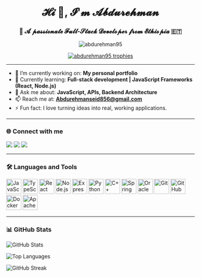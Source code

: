 <h1 align="center">𝓗𝓲 👋, 𝓘'𝓶 𝓐𝓫𝓭𝓾𝓻𝓮𝓱𝓶𝓪𝓷</h1>
<h3 align="center">🚀 𝓐 𝓹𝓪𝓼𝓼𝓲𝓸𝓷𝓪𝓽𝓮 𝓕𝓾𝓵𝓵-𝓢𝓽𝓪𝓬𝓴 𝓓𝓮𝓿𝓮𝓵𝓸𝓹𝓮𝓻 𝓯𝓻𝓸𝓶 𝓔𝓽𝓱𝓲𝓸𝓹𝓲𝓪 🇪🇹</h3>

<p align="center">
  <img src="https://komarev.com/ghpvc/?username=abdurehman95&label=Profile%20views&color=0e75b6&style=flat" alt="abdurehman95" />
</p>

<p align="center">
  <a href="https://github.com/ryo-ma/github-profile-trophy">
    <img src="https://github-profile-trophy.vercel.app/?username=abdurehman95&theme=onedark&no-frame=true&column=7" alt="abdurehman95 trophies"/>
  </a>
</p>

---

- 🔭 I’m currently working on: **My personal portfolio**
- 🌱 Currently learning: **Full-stack development | JavaScript Frameworks (React, Node.js)**
- 💬 Ask me about: **JavaScript, APIs, Backend Architecture**
- 📫 Reach me at: **Abdurehmanseid856@gmail.com**
- ⚡ Fun fact: I love turning ideas into real, working applications.

---

### 🌐 Connect with me

<p align="left">
  <a href="mailto:Abdurehmanseid856@gmail.com"><img src="https://img.shields.io/badge/Gmail-D14836?style=for-the-badge&logo=gmail&logoColor=white"/></a>
  <a href="https://linkedin.com/in/your-profile" target="_blank"><img src="https://img.shields.io/badge/LinkedIn-0077B5?style=for-the-badge&logo=linkedin&logoColor=white"/></a>
  <a href="https://github.com/abdurehman95"><img src="https://img.shields.io/badge/GitHub-100000?style=for-the-badge&logo=github&logoColor=white"/></a>
</p>

---

### 🛠️ Languages and Tools

<p align="left">
  <img src="https://cdn.jsdelivr.net/gh/devicons/devicon/icons/javascript/javascript-original.svg" width="40" height="40" alt="JavaScript"/>
  <img src="https://cdn.jsdelivr.net/gh/devicons/devicon/icons/typescript/typescript-original.svg" width="40" height="40" alt="TypeScript"/>
  <img src="https://cdn.jsdelivr.net/gh/devicons/devicon/icons/react/react-original.svg" width="40" height="40" alt="React"/>
  <img src="https://cdn.jsdelivr.net/gh/devicons/devicon/icons/nodejs/nodejs-original.svg" width="40" height="40" alt="Node.js"/>
  <img src="https://cdn.jsdelivr.net/gh/devicons/devicon/icons/express/express-original.svg" width="40" height="40" alt="Express"/>
  <img src="https://cdn.jsdelivr.net/gh/devicons/devicon/icons/python/python-original.svg" width="40" height="40" alt="Python"/>
  <img src="https://cdn.jsdelivr.net/gh/devicons/devicon/icons/cplusplus/cplusplus-original.svg" width="40" height="40" alt="C++"/>
  <img src="https://cdn.jsdelivr.net/gh/devicons/devicon/icons/spring/spring-original.svg" width="40" height="40" alt="Spring Boot"/>
  <img src="https://cdn.jsdelivr.net/gh/devicons/devicon/icons/oracle/oracle-original.svg" width="40" height="40" alt="Oracle"/>
  <img src="https://cdn.jsdelivr.net/gh/devicons/devicon/icons/git/git-original.svg" width="40" height="40" alt="Git"/>
  <img src="https://cdn.jsdelivr.net/gh/devicons/devicon/icons/github/github-original.svg" width="40" height="40" alt="GitHub"/>
  <img src="https://cdn.jsdelivr.net/gh/devicons/devicon/icons/docker/docker-original.svg" width="40" height="40" alt="Docker"/>
  <img src="https://www.vectorlogo.zone/logos/apache_solr/apache_solr-icon.svg" width="40" height="40" alt="Apache Solr"/>
</p>

---

### 📊 GitHub Stats

<p align="left">
  <img src="https://github-readme-stats.vercel.app/api?username=abdurehman95&show_icons=true&locale=en&theme=tokyonight" alt="GitHub Stats"/>
</p>
<p align="left">
  <img src="https://github-readme-stats.vercel.app/api/top-langs/?username=abdurehman95&layout=compact&theme=tokyonight" alt="Top Languages"/>
</p>
<p align="left">
  <img src="https://github-readme-streak-stats.herokuapp.com/?user=abdurehman95&theme=tokyonight" alt="GitHub Streak"/>
</p>

